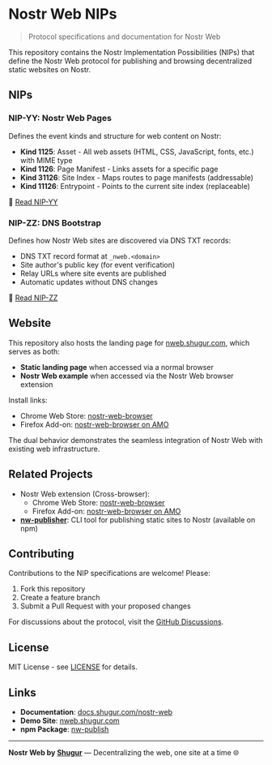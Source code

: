 # Nostr Web NIPs

> Protocol specifications and documentation for Nostr Web

This repository contains the Nostr Implementation Possibilities (NIPs) that define the Nostr Web protocol for publishing and browsing decentralized static websites on Nostr.

## NIPs

### NIP-YY: Nostr Web Pages

Defines the event kinds and structure for web content on Nostr:

- **Kind 1125**: Asset - All web assets (HTML, CSS, JavaScript, fonts, etc.) with MIME type
- **Kind 1126**: Page Manifest - Links assets for a specific page
- **Kind 31126**: Site Index - Maps routes to page manifests (addressable)
- **Kind 11126**: Entrypoint - Points to the current site index (replaceable)

📄 [Read NIP-YY](./NIP-YY.md)

### NIP-ZZ: DNS Bootstrap

Defines how Nostr Web sites are discovered via DNS TXT records:

- DNS TXT record format at `_nweb.<domain>`
- Site author's public key (for event verification)
- Relay URLs where site events are published
- Automatic updates without DNS changes

📄 [Read NIP-ZZ](./NIP-ZZ.md)

## Website

This repository also hosts the landing page for [nweb.shugur.com](https://nweb.shugur.com), which serves as both:

- **Static landing page** when accessed via a normal browser
- **Nostr Web example** when accessed via the Nostr Web browser extension

Install links:

- Chrome Web Store: [nostr-web-browser](https://chromewebstore.google.com/detail/nostr-web-browser/hhdngjdmlabdachflbdfapkogadodkif)
- Firefox Add-on: [nostr-web-browser on AMO](https://addons.mozilla.org/en-US/firefox/addon/nostr-web-browser/)

The dual behavior demonstrates the seamless integration of Nostr Web with existing web infrastructure.

## Related Projects

- Nostr Web extension (Cross-browser):
  - Chrome Web Store: [nostr-web-browser](https://chromewebstore.google.com/detail/nostr-web-browser/hhdngjdmlabdachflbdfapkogadodkif)
  - Firefox Add-on: [nostr-web-browser on AMO](https://addons.mozilla.org/en-US/firefox/addon/nostr-web-browser/)
- **[nw-publisher](https://github.com/Shugur-Network/nw-publisher)**: CLI tool for publishing static sites to Nostr (available on npm)

## Contributing

Contributions to the NIP specifications are welcome! Please:

1. Fork this repository
2. Create a feature branch
3. Submit a Pull Request with your proposed changes

For discussions about the protocol, visit the [GitHub Discussions](https://github.com/Shugur-Network/nw-nips/discussions).

## License

MIT License - see [LICENSE](./LICENSE) for details.

## Links

- **Documentation**: [docs.shugur.com/nostr-web](https://docs.shugur.com/nostr-web)
- **Demo Site**: [nweb.shugur.com](https://nweb.shugur.com)
- **npm Package**: [nw-publish](https://www.npmjs.com/package/nw-publish)

---

**Nostr Web by [Shugur](https://shugur.com)** — Decentralizing the web, one site at a time 🌐
